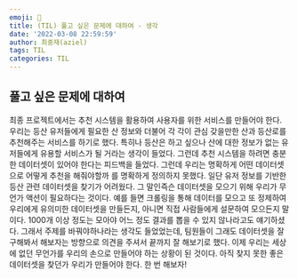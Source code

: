 ```yaml
---
emoji: 🧳
title: (TIL) 풀고 싶은 문제에 대하여 - 생각
date: '2022-03-08 22:59:59'
author: 최중재(aziel)
tags: TIL
categories: TIL
---
```


## 풀고 싶은 문제에 대하여

최종 프로젝트에서는 추천 시스템을 활용하여 사용자를 위한 서비스를 만들어야 한다. 우리는 등산 유저들에게 필요한 산 정보와 더불어 각 각이 관심 갖을만한 산과 등산로를 추천해주는 서비스를 하기로 했다. 특히나 등산은 하고 싶으나 산에 대한 정보가 없는 유저들에게 유용할 서비스가 될 거라는 생각이 들었다. 그런데 추천 시스템을 하려면 충분한 데이터셋이 있어야 한다는 피드백을 들었다. 그런데 우리는 명확하게 어떤 데이터셋으로 어떻게 추천을 해줘야할까 를 명확하게 정의하지 못했다. 일단 유저 정보를 기반한 등산 관련 데이터셋을 찾기가 어려웠다. 그 말인즉슨 데이터셋을 모으기 위해 우리가 무언가 액션이 필요하다는 것이다. 예를 들면 크롤링을 통해 데이터를 모으고 또 정제하여 우리에게 유의미한 데이터셋을 만들든지, 아니면 직접 사람들에게 설문하여 모으든지 말이다. 1000개 이상 정도는 모아야 어느 정도 결과를 뽑을 수 있지 않나라고도 얘기하셨다. 그래서 주제를 바꿔야하나라는 생각도 들었었는데, 팀원들이 그래도 데이터셋을 잘 구해봐서 해보자는 방향으로 의견을 주셔서 끝까지 잘 해보기로 했다. 이제 우리는 세상에 없던 무언가를 우리의 손으로 만들어야 하는 상황이 된 것이다. 아직 찾지 못한 좋은 데이터셋을 찾던가 우리가 만들어야 한다. 한 번 해보자!

```toc

```
